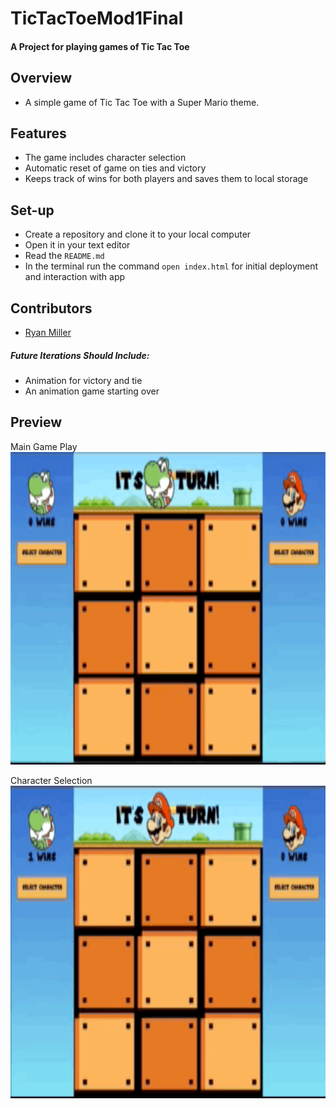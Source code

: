 # TicTacToeMod1Final

#### A Project for playing games of Tic Tac Toe

## Overview

* A simple game of Tic Tac Toe with a Super Mario theme.

## Features

* The game includes character selection
* Automatic reset of game on ties and victory
* Keeps track of wins for both players and saves them to local storage

## Set-up

* Create a repository and clone it to your local computer
* Open it in your text editor
* Read the `README.md`
* In the terminal run the command `open index.html` for initial deployment and interaction with app

## Contributors

* [Ryan Miller](https://github.com/Ryan-D-Miller)


##### Future Iterations Should Include:

* Animation for victory and tie
* An animation game starting over


## Preview
<p align="left">Main Game Play</br>
 <img width="1000" height="500" src="./assets/basicGamePlay.gif">
</p>

<p align="left">Character Selection</br>
 <img width="1000" height="500" src="./assets/CharSelect.gif">
</p>
